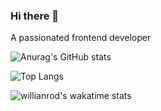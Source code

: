 ### Hi there 👋

A passionated frontend developer

![Anurag's GitHub stats](https://github-readme-stats.vercel.app/api?username=anokata&show_icons=true&theme=dark)

![Top Langs](https://github-readme-stats.vercel.app/api/top-langs/?username=anokata&layout=compact&hide=php&theme=dark)

![willianrod's wakatime stats](https://github-readme-stats.vercel.app/api/wakatime?username=anokata&theme=dark)


<!--
Here are some ideas to get you started:

- 🔭 I’m currently working on ...
- 🌱 I’m currently learning ...
- 👯 I’m looking to collaborate on ...
- 🤔 I’m looking for help with ...
- 💬 Ask me about ...
- 📫 How to reach me: ...
- 😄 Pronouns: ...
- ⚡ Fun fact: ...
-->
